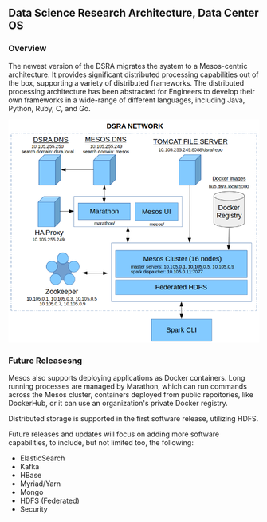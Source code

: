 ## Data Science Research Architecture, Data Center OS

### Overview

The newest version of the DSRA migrates the system to a Mesos-centric architecture. It provides 
significant distributed processing capabilities out of the box, supporting a variety of 
distributed frameworks. The distributed processing architecture has been abstracted for Engineers to 
develop their own frameworks in a wide-range of different languages, including Java, Python, Ruby, 
C, and Go. 

![](./docs/architecture-201509162029.png)

### Future Releasesng

Mesos also supports deploying applications as Docker containers. Long running processes are
managed by Marathon, which can run commands across the Mesos cluster, containers deployed 
from public repoitories, like DockerHub, or it can use an organization's private Docker registry.

Distributed storage is supported in the first software release, utilizing HDFS. 

Future releases and updates will focus on adding more software capabilities, to include, but not limited too, the following:

* ElasticSearch
* Kafka
* HBase
* Myriad/Yarn
* Mongo
* HDFS (Federated)
* Security

